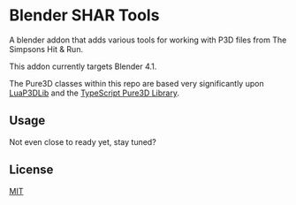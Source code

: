 # Blender SHAR Tools
A blender addon that adds various tools for working with P3D files from The Simpsons Hit & Run. 

This addon currently targets Blender 4.1.

The Pure3D classes within this repo are based very significantly upon [LuaP3DLib](https://github.com/Hampo/LuaP3DLib) and the [TypeScript Pure3D Library](https://github.com/donutteam/npm-pure3d).

## Usage
Not even close to ready yet, stay tuned?

## License
[MIT](https://github.com/donutteam/blender-shar-tools/blob/main/LICENSE.md)